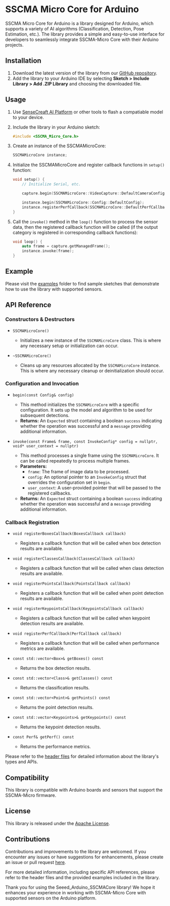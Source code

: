 # SSCMA Micro Core for Arduino

SSCMA Micro Core for Arduino is a library designed for Arduino, which supports a variety of AI algorithms (Classification, Detection, Pose Estimation, etc.). The library provides a simple and easy-to-use interface for developers to seamlessly integrate SSCMA-Micro Core with their Arduino projects.

## Installation

1. Download the latest version of the library from our [GitHub repository](https://github.com/seeed-studio/Seeed_Arduino_SSCMACore).
2. Add the library to your Arduino IDE by selecting **Sketch > Include Library > Add .ZIP Library** and choosing the downloaded file.

## Usage

1. Use [SenseCreaft AI Platform](https://sensecraft.seeed.cc/ai/#/home) or other tools to flash a compatiable model to your device.

2. Include the library in your Arduino sketch:  
   ```c++
   #include <SSCMA_Micro_Core.h>
   ```

3. Create an instance of the SSCMAMicroCore:
   ```c++
   SSCMAMicroCore instance;
   ```

4. Initialize the SSCMAMicroCore and register callback functions in `setup()` function:
    ```c++
    void setup() {
        // Initialize Serial, etc.

        capture.begin(SSCMAMicroCore::VideoCapture::DefaultCameraConfigXIAOS3);

        instance.begin(SSCMAMicroCore::Config::DefaultConfig);
        instance.registerPerfCallback(SSCMAMicroCore::DefaultPerfCallback);
    }
    ```

4. Call the `invoke()` method in the `loop()` function to process the sensor data, then the registered callback function will be called (if the output category is registered in corresponding callback functions):
    ```c++
    void loop() {
        auto frame = capture.getManagedFrame();
        instance.invoke(frame);    
    }
    ```

## Example

Please visit the [examples](./examples) folder to find sample sketches that demonstrate how to use the library with supported sensors.

## API Reference

### Constructors & Destructors

- `SSCMAMicroCore()`
  - Initializes a new instance of the `SSCMAMicroCore` class. This is where any necessary setup or initialization can occur.

- `~SSCMAMicroCore()`
  - Cleans up any resources allocated by the `SSCMAMicroCore` instance. This is where any necessary cleanup or deinitialization should occur.

### Configuration and Invocation

- `begin(const Config& config)`
  - This method initializes the `SSCMAMicroCore` with a specific configuration. It sets up the model and algorithm to be used for subsequent detections.
  - **Returns:** An `Expected` struct containing a boolean `success` indicating whether the operation was successful and a `message` providing additional information.

- `invoke(const Frame& frame, const InvokeConfig* config = nullptr, void* user_context = nullptr)`
  - This method processes a single frame using the `SSCMAMicroCore`. It can be called repeatedly to process multiple frames.
  - **Parameters:**
    - `frame`: The frame of image data to be processed.
    - `config`: An optional pointer to an `InvokeConfig` struct that overrides the configuration set in `begin`.
    - `user_context`: A user-provided pointer that will be passed to the registered callbacks.
  - **Returns:** An `Expected` struct containing a boolean `success` indicating whether the operation was successful and a `message` providing additional information.

### Callback Registration

- `void registerBoxesCallback(BoxesCallback callback)`
  - Registers a callback function that will be called when box detection results are available.

- `void registerClassesCallback(ClassesCallback callback)`
  - Registers a callback function that will be called when class detection results are available.

- `void registerPointsCallback(PointsCallback callback)`
  - Registers a callback function that will be called when point detection results are available.

- `void registerKeypointsCallback(KeypointsCallback callback)`
  - Registers a callback function that will be called when keypoint detection results are available.

- `void registerPerfCallback(PerfCallback callback)`
  - Registers a callback function that will be called when performance metrics are available.

- `const std::vector<Box>& getBoxes() const`
  - Returns the box detection results.

- `const std::vector<Class>& getClasses() const`
  - Returns the classification results.

- `const std::vector<Point>& getPoints() const`
  - Returns the point detection results.

- `const std::vector<Keypoints>& getKeypoints() const`
  - Returns the keypoint detection results.

- `const Perf& getPerf() const`
  - Returns the performance metrics.

Please refer to the [header files](./src/SSCMA_Micro_Core.h) for detailed information about the library's types and APIs.

## Compatibility

This library is compatible with Arduino boards and sensors that support the SSCMA-Micro firmware.

## License

This library is released under the [Apache License](./LICENSE).

## Contributions

Contributions and improvements to the library are welcomed. If you encounter any issues or have suggestions for enhancements, please create an issue or pull request [here](https://github.com/Seeed-Studio/Seeed_Arduino_SSCMACore/issues).

For more detailed information, including specific API references, please refer to the header files and the provided examples included in the library.

Thank you for using the Seeed_Arduino_SSCMACore library! We hope it enhances your experience in working with SSCMA-Micro Core with supported sensors on the Arduino platform.

